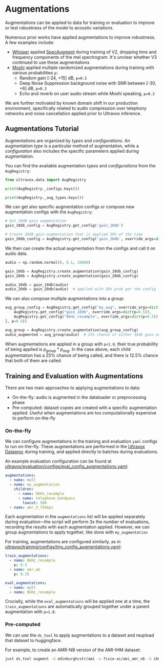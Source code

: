 # Augmentations

Augmentations can be applied to data for training or evaluation to improve or test robustness of the model to acoustic variations. 

Numerous prior works have applied augmentations to improve robustness. A few examples include:
- [Whisper](https://arxiv.org/pdf/2212.04356) applied [SpecAugment](https://arxiv.org/pdf/1904.08779) during training of V2, dropping time and frequency components of the mel spectrogram. It's unclear whether V3 continued to use these augmentations
- [Moshi](http://arxiv.org/abs/2410.00037) applied multiple randomized augmentations during training with various probabilities `p`:
    - Random gain [-24, +15] dB, `p=0.5`
    - Deep Noise Suppression background noise with SNR between [-30, +6] dB, `p=0.3`
    - Echo and reverb on user audio stream while Moshi speaking, `p=0.3`



We are further motivated by known domain shift in our production environment, specifically related to audio compression over telephony networks and noise cancellation applied prior to Ultravox inference. 

## Augmentations Tutorial

Augmentations are organized by *types* and *configurations*. An augmentation *type* is a particular method of augmentation, while a *configuration* also includes the specific parameters applied during augmentation.

You can find the available augmentation *types* and *configurations* from the `AugRegistry`:

```python
from ultravox.data import AugRegistry

print(AugRegistry._configs.keys())

print(AugRegistry._aug_types.keys())
```


We can get also specific augmentation configs or compose new augmentation configs with the `AugRegistry`:

```python
# Get 10dB gain augmentation
gain_10db_config = AugRegistry.get_config('gain_10db')

# Create 20dB gain augmentation that is applied 50% of the time
gain_20db_config = AugRegistry.get_config('gain_20db', override_args=dict(type="gain", gain_db=20, p=0.5))
```

We then can create the actual augmentation from the configs and call it on audio data.

```python
audio = np.random.normal(0, 0.1, 16000)

gain_10db = AugRegistry.create_augmentation(gain_10db_config)
gain_20db = AugRegistry.create_augmentation(gain_20db_config)

audio_10db = gain_10db(audio)
audio_20db = gain_20db(audio)  # applied with 50% prob per the config
```

We can also compose multiple augmentations into a group:

```python
aug_group_config = AugRegistry.get_config("my_aug", override_args=dict(children=[
    AugRegistry.get_config("gain_10db", override_args=dict(p=0.5)),
    AugRegistry.get_config("8kHz_resample", override_args=dict(p=0.5))
], p=0.5))

aug_group = AugRegistry.create_augmentation(aug_group_config)
audio_augmented = aug_group(audio)  # 25% chance of either 10db gain or 8kHz resample
```

When augmentations are applied in a group with `p<1.0`, their true probability of being applied is $p_{group}*p_{aug}$. In the case above, each child augmentation has a 25% chance of being called, and there is 12.5% chance that both of them are called.

## Training and Evaluation with Augmentations

There are two main approaches to applying augmentations to data:
- On-the-fly: audio is augmented in the dataloader or preprocessing phase 
- Pre-computed: dataset copies are created with a specific augmentation applied. Useful when augmentations are too computationally expensive to perform on-the-fly

### On-the-fly

We can configure augmentations in the training and evaluation `yaml` configs to run on-the-fly. These augmentations are performed in the [Ultravox Dataproc](ultravox/model/ultravox_data_proc.py) during training, and applied directly to batches during evaluations.

An example evaluation configuration can be found at [ultravox/evaluation/configs/eval_config_augmentations.yaml](ultravox/evaluation/configs/eval_config_augmentations.yaml):

```yaml
augmentations:
  - name: null
  - name: my_augmentation
    children:
      - name: 8kHz_resample
      - name: telephone_bandpass
        lowcut: 500
  - name: amr_4_75kbps
```

Each augmentation in the `augmentations` list will be applied separately during evaluation—the script will perform 3x the number of evaluations, recording the results with each augmentation applied. However, we can group augmentations to apply together, like done with `my_augmentation`


For training, augmentations are configured similarly, as in [ultravox/training/configs/tiny_config_augmentations.yaml](ultravox/training/configs/tiny_config_augmentations.yaml):

```yaml
train_augmentations:
  - name: 8kHz_resample
    p: 0.5
  - name: amr_wb
    p: 0.25

eval_augmentations:
  - name: null
  - name: 8kHz_resample
```
Crucially, while the `eval_augmentations` will be applied one at a time, the `train_augmentations` are automatically grouped together under a parent augmentation with `p=1.0`.


### Pre-computed

We can use the `ds_tool` to apply augmentations to a dataset and reupload that dataset to huggingface. 

For example, to create an AMR-NB version of the AMI-IHM dataset:

```bash
just ds_tool augment -d edinburghcstr/ami -u fixie-ai/ami_amr_nb -S ihm -A random_amr_compression -w 8
```


